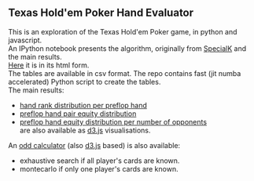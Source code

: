 ## Texas Hold'em Poker Hand Evaluator ##

This is an exploration of the Texas Hold'em Poker game, in python and javascript.  
An IPython notebook presents the algorithm, originally from [SpecialK](http://specialk-coding.blogspot.fr/2010/04/texas-holdem-7-card-evaluator_23.html) and the main results.  
[Here](http://oscar6echo.github.io/Poker2/viz/nbviewer/Poker.html) it is in its html form.  
The tables are available in csv format.
The repo contains fast (jit numba accelerated) Python script to create the tables.  
The main results:
+ [hand rank distribution per preflop hand](http://oscar6echo.github.io/Poker2/viz/one_preflop_hand/index.html)
+ [preflop hand pair equity distribution](http://oscar6echo.github.io/Poker2/viz/two_preflop_hand/index.html)
+ [preflop hand equity distribution per number of opponents](http://oscar6echo.github.io/Poker2/viz/one_preflop_hand_montecarlo/index.html)  
are also available as [d3.js](http://d3js.org) visualisations.

An [odd calculator](http://oscar6echo.github.io/Poker2/viz/game/index.html) (also [d3.js](http://d3js.org) based) is also available:
+ exhaustive search if all player's cards are known.
+ montecarlo if only one player's cards are known.


